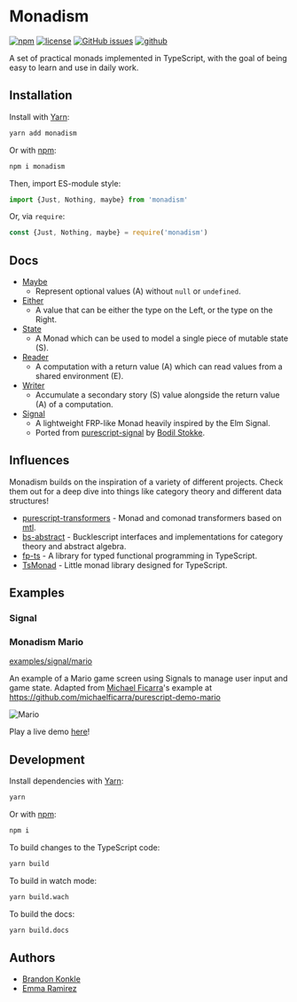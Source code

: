 # Monadism

[![npm](https://img.shields.io/npm/v/monadism.svg)](https://www.npmjs.com/package/monadism) [![license](https://img.shields.io/github/license/communityfunded/monadism.svg)](LICENSE) [![GitHub issues](https://img.shields.io/github/issues/communityfunded/monadism.svg)](https://github.com/communityfunded/monadism/issues) [![github](	https://img.shields.io/github/stars/communityfunded/monadism.svg?style=social)](https://github.com/communityfunded/monadism)

A set of practical monads implemented in TypeScript, with the goal of being easy to learn and use in daily work.

## Installation

Install with [Yarn]:

```sh
yarn add monadism
```

Or with [npm]:

```sh
npm i monadism
```

Then, import ES-module style:

```ts
import {Just, Nothing, maybe} from 'monadism'
```

Or, via `require`:

```ts
const {Just, Nothing, maybe} = require('monadism')
```

## Docs

* [Maybe](https://communityfunded.github.io/monadism/classes/_maybe_.maybe.html)
  * Represent optional values (A) without `null` or `undefined`.
* [Either](https://communityfunded.github.io/monadism/classes/_either_.either.html)
  * A value that can be either the type on the Left, or the type on the Right.
* [State](https://communityfunded.github.io/monadism/classes/_state_.state.html)
  * A Monad which can be used to model a single piece of mutable state (S).
* [Reader](https://communityfunded.github.io/monadism/classes/_reader_.reader.html)
  * A computation with a return value (A) which can read values from a shared environment (E).
* [Writer](https://communityfunded.github.io/monadism/classes/_writer_.writer.html)
  * Accumulate a secondary story (S) value alongside the return value (A) of a computation.
* [Signal](https://communityfunded.github.io/monadism/classes/_signal_signal_.signal.html)
  * A lightweight FRP-like Monad heavily inspired by the Elm Signal.
  * Ported from [purescript-signal] by [Bodil Stokke](https://github.com/bodil).

## Influences

Monadism builds on the inspiration of a variety of different projects. Check them out for a deep dive into things like category theory and different data structures!

* [purescript-transformers](https://github.com/purescript/purescript-transformers) - Monad and comonad transformers based on [mtl](http://hackage.haskell.org/package/mtl).
* [bs-abstract](https://github.com/Risto-Stevcev/bs-abstract) - Bucklescript interfaces and implementations for category theory and abstract algebra.
* [fp-ts](https://github.com/gcanti/fp-ts) - A library for typed functional programming in TypeScript.
* [TsMonad](https://github.com/cbowdon/TsMonad) - Little monad library designed for TypeScript.

## Examples

### Signal

### Monadism Mario

[examples/signal/mario](examples/signal/mario)

An example of a Mario game screen using Signals to manage user input and game state. Adapted from [Michael Ficarra](https://github.com/michaelficarra)'s example at https://github.com/michaelficarra/purescript-demo-mario

![Mario](https://user-images.githubusercontent.com/30199/56088170-97d4dc80-5e38-11e9-945b-293123d4fca7.gif)

Play a live demo [here](https://communityfunded.github.io/monadism/examples/signal/mario/)!

## Development

Install dependencies with [Yarn]:

```sh
yarn
```

Or with [npm]:

```sh
npm i
```

To build changes to the TypeScript code:

```sh
yarn build
```

To build in watch mode:

```sh
yarn build.wach
```

To build the docs:

```sh
yarn build.docs
```

## Authors

* [Brandon Konkle](https://github.com/bkonkle)
* [Emma Ramirez](https://github.com/EmmaRamirez)

[Yarn]: https://yarnpkg.com
[npm]: https://www.npmjs.com
[purescript-signal]: https://github.com/bodil/purescript-signal
